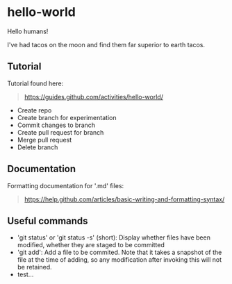 # hello-world

Hello humans!

I've had tacos on the moon and find them far superior to earth tacos.

## Tutorial
Tutorial found here:
> https://guides.github.com/activities/hello-world/

- Create repo
- Create branch for experimentation
- Commit changes to branch
- Create pull request for branch
- Merge pull request
- Delete branch

## Documentation
Formatting documentation for '.md' files:
> https://help.github.com/articles/basic-writing-and-formatting-syntax/


## Useful commands
 - 'git status' or 'git status -s' (short): Display whether files have been modified, whether they are staged to be committed
 - 'git add': Add a file to be commited. Note that it takes a snapshot of the file at the time of adding, so any modification after invoking this will not be retained.
 - test...
 
